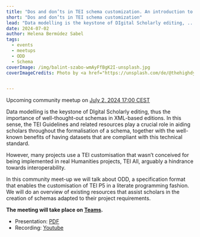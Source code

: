 ```yaml
---
title: "Dos and don’ts in TEI schema customization. An introduction to the ODD specification "
short: "Dos and don’ts in TEI schema customization"
lead: "Data modelling is the keystone of DIgital Scholarly editing, ..."
date: 2024-07-02
author: Helena Bermúdez Sabel
tags:
  - events
  - meetups
  - ODD
  - Schema
coverImage: /img/balint-szabo-wmAyFfBgK2I-unsplash.jpg
coverImageCredits: Photo by <a href="https://unsplash.com/de/@thehighdynamic?utm_content=creditCopyText&utm_medium=referral&utm_source=unsplash">Bálint Szabó</a> on <a href="https://unsplash.com/de/fotos/graue-jalousie-die-an-einem-fenster-hangt-wmAyFfBgK2I?utm_content=creditCopyText&utm_medium=referral&utm_source=unsplash">Unsplash</a>


---
```


Upcoming community meetup on [July 2, 2024 17:00 CEST](https://www.timeanddate.com/worldclock/fixedtime.html?msg=e-editiones+Community+Event&iso=20240702T17&p1=37&ah=1)

Data modelling is the keystone of DIgital Scholarly editing, thus the importance of well-thought-out schemas in XML-based editions. In this sense, the TEI Guidelines and related resources play a crucial role in aiding scholars throughout the formalisation of a schema, together with the well-known benefits of having datasets that are compliant with this technical standard.

However, many projects use a TEI customisation that wasn’t conceived for being implemented in real Humanities projects, TEI All, arguably a hindrance towards interoperability.

In this community meet-up we will talk about ODD, a specification format that enables the customisation of TEI P5 in a literate programming fashion. We will do an overview of existing resources that assist scholars in the creation of schemas adapted to their project requirements.


<b>The meeting will take place on <a class="alert-link" href="https://teams.microsoft.com/l/meetup-join/19%3ameeting_NGI2N2I1NWEtZmVkNy00MGI0LWEzZjgtNzU4YzlhY2I1M2Rj%40thread.v2/0?context=%7b%22Tid%22%3a%22bd21f2e9-9af5-42a1-8caf-eb264278467f%22%2c%22Oid%22%3a%2210b0f60b-ba0a-446b-81af-8ba3b4070d61%22%7d">Teams</a>.</b>


- Presentation: [PDF](/img/TEI_schema_customization.pdf)
- Recording: [Youtube](https://www.youtube.com/watch?v=e7P-YiYgKlc)
